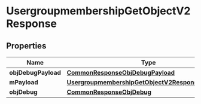 
# UsergroupmembershipGetObjectV2Response

## Properties
Name | Type | Description | Notes
------------ | ------------- | ------------- | -------------
**objDebugPayload** | [**CommonResponseObjDebugPayload**](CommonResponseObjDebugPayload.md) |  | 
**mPayload** | [**UsergroupmembershipGetObjectV2ResponseMPayload**](UsergroupmembershipGetObjectV2ResponseMPayload.md) |  | 
**objDebug** | [**CommonResponseObjDebug**](CommonResponseObjDebug.md) |  |  [optional]



